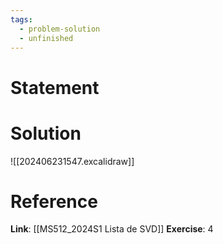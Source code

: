 ```yaml
---
tags:
  - problem-solution
  - unfinished
---
```

# Statement 


# Solution
![[202406231547.excalidraw]]

# Reference
**Link**: [[MS512_2024S1 Lista de SVD]]
**Exercise**: 4